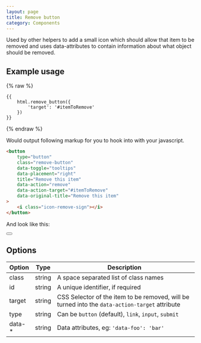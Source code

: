 ```yaml
---
layout: page
title: Remove button
category: Components
---
```


Used by other helpers to add a small icon which should allow that item to be removed and uses data-attributes to contain information about what object should be removed.

## Example usage

{% raw %}
```twig
{{
    html.remove_button({
        'target': '#itemToRemove'
    })
}}
```
{% endraw %}

Would output following markup for you to hook into with your javascript.

```html
<button
    type="button"
    class="remove-button"
    data-toggle="tooltips"
    data-placement="right"
    title="Remove this item"
    data-action="remove"
    data-action-target="#itemToRemove"
    data-original-title="Remove this item"
>
    <i class="icon-remove-sign"></i>
</button>
```

And look like this:

<div class="pulsar-example">
    <button
        type="button"
        class="remove-button"
        data-toggle="tooltips"
        data-placement="right"
        title="Remove this item"
        data-action="remove"
        data-action-target="#itemToRemove"
        data-original-title="Remove this item"
    >
        <i class="icon-remove-sign"></i>
    </button>
</div>

## Options

Option  | Type   | Description
------- | ------ | -------------------------------------------------------------
class   | string | A space separated list of class names
id      | string | A unique identifier, if required
target  | string | CSS Selector of the item to be removed, will be turned into the `data-action-target` attribute
type    | string | Can be `button` (default), `link`, `input`, `submit`
data-*  | string | Data attributes, eg: `'data-foo': 'bar'`

